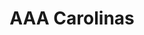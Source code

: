 ---
title: "AAA Carolinas"
url: /charlotte/aaa-carolinas-prosperity-church-road/
shop: car repair
---